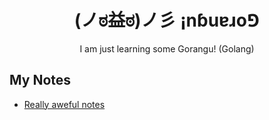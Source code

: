 <div align="center">
    <h1>
    (ノಠ益ಠ)ノ彡 ¡nɓuɐɹo⅁
    </h1>
    I am just learning some Gorangu! (Golang)
</div>


## My Notes

- [Really aweful notes](/docs/NOTES.md)
